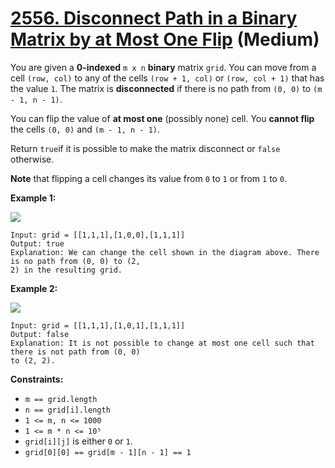 # [2556. Disconnect Path in a Binary Matrix by at Most One Flip][link] (Medium)

[link]: https://leetcode.com/problems/disconnect-path-in-a-binary-matrix-by-at-most-one-flip/

You are given a **0-indexed** `m x n` **binary** matrix `grid`. You can move from a cell `(row, col)`
to any of the cells `(row + 1, col)` or `(row, col + 1)` that has the value `1`. The matrix is
**disconnected** if there is no path from `(0, 0)` to `(m - 1, n - 1)`.

You can flip the value of **at most one** (possibly none) cell. You **cannot flip** the cells `(0,
0)` and `(m - 1, n - 1)`.

Return `true`if it is possible to make the matrix disconnect or  `false` otherwise.

**Note** that flipping a cell changes its value from `0` to `1` or from `1` to `0`.

**Example 1:**

![](https://assets.leetcode.com/uploads/2022/12/07/yetgrid2drawio.png)

```
Input: grid = [[1,1,1],[1,0,0],[1,1,1]]
Output: true
Explanation: We can change the cell shown in the diagram above. There is no path from (0, 0) to (2,
2) in the resulting grid.
```

**Example 2:**

![](https://assets.leetcode.com/uploads/2022/12/07/yetgrid3drawio.png)

```
Input: grid = [[1,1,1],[1,0,1],[1,1,1]]
Output: false
Explanation: It is not possible to change at most one cell such that there is not path from (0, 0)
to (2, 2).
```

**Constraints:**

- `m == grid.length`
- `n == grid[i].length`
- `1 <= m, n <= 1000`
- `1 <= m * n <= 10⁵`
- `grid[i][j]` is either `0` or `1`.
- `grid[0][0] == grid[m - 1][n - 1] == 1`
